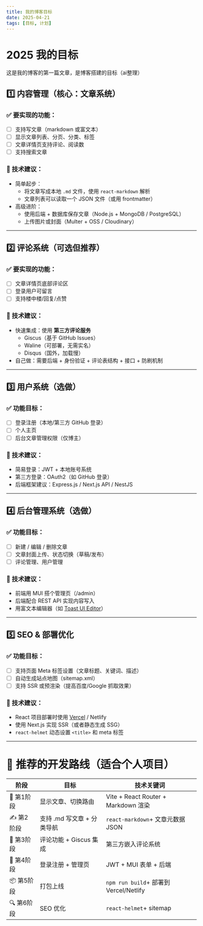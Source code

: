 ```yaml
---
title: 我的博客目标
date: 2025-04-21
tags: [目标, 计划]
---
```


# 2025 我的目标

这是我的博客的第一篇文章，是博客搭建的目标（ai整理）


## 1️⃣ 内容管理（核心：文章系统）

### ✅ 要实现的功能：

* [ ] 支持写文章（markdown 或富文本）
* [ ] 显示文章列表、分页、分类、标签
* [ ] 文章详情页支持评论、阅读数
* [ ] 支持搜索文章

### 🔧 技术建议：

* 简单起步：
  * 将文章写成本地 `.md` 文件，使用 `react-markdown` 解析
  * 文章列表可以读取一个 JSON 文件（或用 frontmatter）
* 高级进阶：
  * 使用后端 + 数据库保存文章（Node.js + MongoDB / PostgreSQL）
  * 上传图片或封面（Multer + OSS / Cloudinary）

---

## 2️⃣ 评论系统（可选但推荐）

### ✅ 要实现的功能：

* [ ] 文章详情页底部评论区
* [ ] 登录用户可留言
* [ ] 支持楼中楼/回复/点赞

### 🔧 技术建议：

* 快速集成：使用 **第三方评论服务**
  * Giscus（基于 GitHub Issues）
  * Waline（可部署，无需实名）
  * Disqus（国外，加载慢）
* 自己做：需要后端 + 身份验证 + 评论表结构 + 接口 + 防刷机制

---

## 3️⃣ 用户系统（选做）

### ✅ 功能目标：

* [ ] 登录注册（本地/第三方 GitHub 登录）
* [ ] 个人主页
* [ ] 后台文章管理权限（仅博主）

### 🔧 技术建议：

* 简易登录：JWT + 本地账号系统
* 第三方登录：OAuth2（如 GitHub 登录）
* 后端框架建议：Express.js / Next.js API / NestJS

---

## 4️⃣ 后台管理系统（选做）

### ✅ 功能目标：

* [ ] 新建 / 编辑 / 删除文章
* [ ] 文章封面上传、状态切换（草稿/发布）
* [ ] 评论管理、用户管理

### 🔧 技术建议：

* 前端用 MUI 搭个管理页（/admin）
* 后端配合 REST API 实现内容写入
* 用富文本编辑器（如 [Toast UI Editor]()）

---

## 5️⃣ SEO & 部署优化

### ✅ 功能目标：

* [ ] 支持页面 Meta 标签设置（文章标题、关键词、描述）
* [ ] 自动生成站点地图（sitemap.xml）
* [ ] 支持 SSR 或预渲染（提高百度/Google 抓取效果）

### 🔧 技术建议：

* React 项目部署时使用 [Vercel](https://vercel.com/) / Netlify
* 使用 Next.js 实现 SSR（或者静态生成 SSG）
* `react-helmet` 动态设置 `<title>` 和 meta 标签

---

# 🧭 推荐的开发路线（适合个人项目）

| 阶段         | 目标                       | 技术关键词                               |
| ------------ | -------------------------- | ---------------------------------------- |
| 🧱 第1阶段   | 显示文章、切换路由         | Vite + React Router + Markdown 渲染      |
| ✍️ 第2阶段 | 支持 .md 写文章 + 分类导航 | `react-markdown`+ 文章元数据 JSON      |
| 💬 第3阶段   | 评论功能 + Giscus 集成     | 第三方嵌入评论系统                       |
| 🔐 第4阶段   | 登录注册 + 管理页          | JWT + MUI 表单 + 后端                    |
| 📦 第5阶段   | 打包上线                   | `npm run build`+ 部署到 Vercel/Netlify |
| 🔍 第6阶段   | SEO 优化                   | `react-helmet`+ sitemap                |
